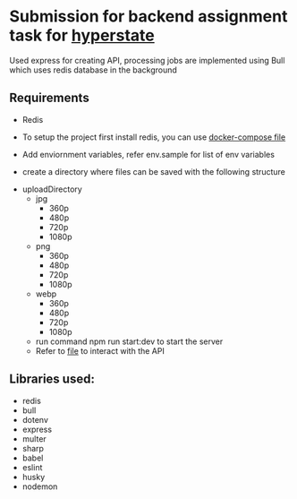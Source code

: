 # Submission for backend assignment task for [hyperstate](https://hyperstate.tech)

Used express for creating API, processing jobs are implemented using Bull which uses redis database in the background

## Requirements
* Redis

* To setup the project first install redis, you can use [docker-compose file](/docker/docker-compose.yml) 
* Add enviornment variables, refer env.sample for list of env variables
* create a directory where files can be saved with the following structure
- uploadDirectory
  - jpg
    - 360p
    - 480p
    - 720p
    - 1080p
  - png
    - 360p
    - 480p
    - 720p
    - 1080p
  - webp
    - 360p
    - 480p
    - 720p
    - 1080p
  * run command npm run start:dev to start the server
  * Refer to [file](postman/api.json) to interact with the API

## Libraries used:
* redis
* bull
* dotenv
* express
* multer
* sharp
* babel
* eslint
* husky
* nodemon

